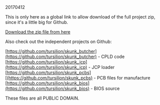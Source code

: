 20170412

This is only here as a global link to allow download of the full project zip, since it's a little big for Github.

[Download the zip file from here](https://harmlesslion.com/zips/SKUNKBOARD_FULL_RELEASE.zip)

Also check out the independent projects on Github:

[https://github.com/tursilion/skunk_butcher](https://github.com/tursilion/skunk_butcher) - CPLD code\
[https://github.com/tursilion/skunk_jcp](https://github.com/tursilion/skunk_jcp) - JCP loader\
[https://github.com/tursilion/skunk_pcbs][(https://github.com/tursilion/skunk_pcbs) - PCB files for manufacture\
[https://github.com/tursilion/skunk_bios](https://github.com/tursilion/skunk_bios) - BIOS source

These files are all PUBLIC DOMAIN.

